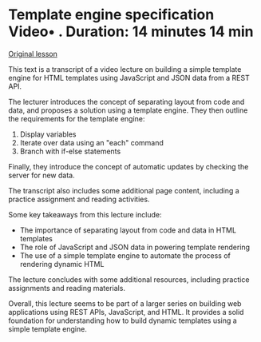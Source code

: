 # Template engine specification Video• . Duration: 14 minutes 14 min

[Original lesson](https://www.coursera.org/learn/uol-web-development/lecture/bcTnj/template-engine-specification)

This text is a transcript of a video lecture on building a simple template engine for HTML templates using JavaScript and JSON data from a REST API.

The lecturer introduces the concept of separating layout from code and data, and proposes a solution using a template engine. They then outline the requirements for the template engine:

1. Display variables
2. Iterate over data using an "each" command
3. Branch with if-else statements

Finally, they introduce the concept of automatic updates by checking the server for new data.

The transcript also includes some additional page content, including a practice assignment and reading activities.

Some key takeaways from this lecture include:

* The importance of separating layout from code and data in HTML templates
* The role of JavaScript and JSON data in powering template rendering
* The use of a simple template engine to automate the process of rendering dynamic HTML

The lecture concludes with some additional resources, including practice assignments and reading materials.

Overall, this lecture seems to be part of a larger series on building web applications using REST APIs, JavaScript, and HTML. It provides a solid foundation for understanding how to build dynamic templates using a simple template engine.

